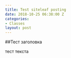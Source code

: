 ```yaml
---
title: Test siteleaf posting
date: 2018-10-25 06:38:00 Z
categories:
- Classes
layout: post
---
```


\##Тест заголовка

тест текста